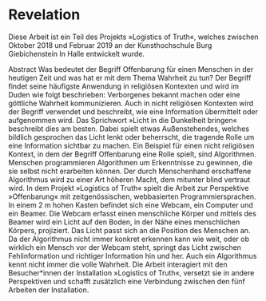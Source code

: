 # Revelation
Diese Arbeit ist ein Teil des Projekts »Logistics of Truth«, welches zwischen Oktober 2018 und Februar 2019 an der Kunsthochschule Burg Giebichenstein In Halle entwickelt wurde.

Abstract
Was bedeutet der Begriff Offenbarung für einen Menschen in der
heutigen Zeit und was hat er mit dem Thema Wahrheit zu tun?
Der Begriff findet seine häufigste Anwendung in religiösen Kontexten
und wird im Duden wie folgt beschrieben: Verborgenes bekannt
machen oder eine göttliche Wahrheit kommunizieren.
Auch in nicht religiösen Kontexten wird der Begriff verwendet und
beschreibt, wie eine Information übermittelt oder aufgenommen
wird. Das Sprichwort »Licht in die Dunkelheit bringen« beschreibt
dies am besten. Dabei spielt etwas Außenstehendes, welches bildlich
gesprochen das Licht lenkt oder beherrscht, die tragende Rolle
um eine Information sichtbar zu machen.
Ein Beispiel für einen nicht religiösen Kontext, in dem der Begriff Offenbarung
eine Rolle spielt, sind Algorithmen. Menschen programmieren
Algorithmen um Erkenntnisse zu gewinnen, die sie selbst
nicht erarbeiten können. Der durch Menschenhand erschaffene
Algorithmus wird zu einer Art höheren Macht, dem mitunter blind
vertraut wird.
In dem Projekt »Logistics of Truth« spielt die Arbeit zur Perspektive
»Offenbarung« mit zeitgenössischen, webbasierten Programmiersprachen.
In einem 2 m hohen Kasten befindet sich eine Webcam,
ein Computer und ein Beamer. Die Webcam erfasst einen menschliche
Körper und mittels des Beamer wird ein Licht auf den Boden,
in der Nähe eines menschlichen Körpers, projiziert. Das Licht passt
sich an die Position des Menschen an.
Da der Algorithmus nicht immer konkret erkennen kann wie weit,
oder ob wirklich ein Mensch vor der Webcam steht, springt das
Licht zwischen Fehlinformation und richtiger Information hin und
her. Auch ein Algorithmus kennt nicht immer die volle Wahrheit.
Die Arbeit interagiert mit den Besucher*innen der Installation »Logistics
of Truth«, versetzt sie in andere Perspektiven und schafft zusätzlich
eine Verbindung zwischen den fünf Arbeiten der Installation.

